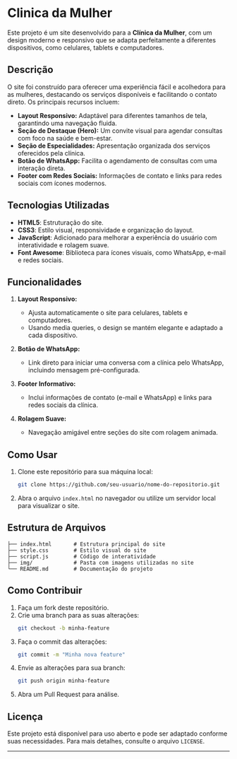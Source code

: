 

# **Clinica da Mulher**

Este projeto é um site desenvolvido para a **Clínica da Mulher**, com um design moderno e responsivo que se adapta perfeitamente a diferentes dispositivos, como celulares, tablets e computadores.

## **Descrição**

O site foi construído para oferecer uma experiência fácil e acolhedora para as mulheres, destacando os serviços disponíveis e facilitando o contato direto. Os principais recursos incluem:
- **Layout Responsivo:** Adaptável para diferentes tamanhos de tela, garantindo uma navegação fluida.
- **Seção de Destaque (Hero):** Um convite visual para agendar consultas com foco na saúde e bem-estar.
- **Seção de Especialidades:** Apresentação organizada dos serviços oferecidos pela clínica.
- **Botão de WhatsApp:** Facilita o agendamento de consultas com uma interação direta.
- **Footer com Redes Sociais:** Informações de contato e links para redes sociais com ícones modernos.

## **Tecnologias Utilizadas**

- **HTML5**: Estruturação do site.
- **CSS3**: Estilo visual, responsividade e organização do layout.
- **JavaScript**: Adicionado para melhorar a experiência do usuário com interatividade e rolagem suave.
- **Font Awesome**: Biblioteca para ícones visuais, como WhatsApp, e-mail e redes sociais.

## **Funcionalidades**

1. **Layout Responsivo:**
   - Ajusta automaticamente o site para celulares, tablets e computadores.
   - Usando media queries, o design se mantém elegante e adaptado a cada dispositivo.

2. **Botão de WhatsApp:**
   - Link direto para iniciar uma conversa com a clínica pelo WhatsApp, incluindo mensagem pré-configurada.

3. **Footer Informativo:**
   - Inclui informações de contato (e-mail e WhatsApp) e links para redes sociais da clínica.

4. **Rolagem Suave:**
   - Navegação amigável entre seções do site com rolagem animada.

## **Como Usar**

1. Clone este repositório para sua máquina local:
   ```bash
   git clone https://github.com/seu-usuario/nome-do-repositorio.git
   ```
2. Abra o arquivo `index.html` no navegador ou utilize um servidor local para visualizar o site.

## **Estrutura de Arquivos**

```
├── index.html       # Estrutura principal do site
├── style.css        # Estilo visual do site
├── script.js        # Código de interatividade
├── img/             # Pasta com imagens utilizadas no site
└── README.md        # Documentação do projeto
```

## **Como Contribuir**

1. Faça um fork deste repositório.
2. Crie uma branch para as suas alterações:
   ```bash
   git checkout -b minha-feature
   ```
3. Faça o commit das alterações:
   ```bash
   git commit -m "Minha nova feature"
   ```
4. Envie as alterações para sua branch:
   ```bash
   git push origin minha-feature
   ```
5. Abra um Pull Request para análise.

## **Licença**

Este projeto está disponível para uso aberto e pode ser adaptado conforme suas necessidades. Para mais detalhes, consulte o arquivo `LICENSE`.

---

